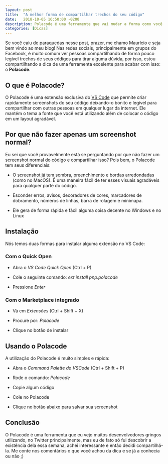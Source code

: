```yaml
---
layout: post
title:  "A melhor forma de compartilhar trechos do seu código"
date:   2018-10-05 16:50:00 -0200
description: Polacode é uma ferramente que vai mudar a forma como você compartilha o seu código
categories: [Dicas]
---
```


Se você caiu de paraquedas nesse post, prazer, me chamo Maurício e seja bem vindo ao meu blog! 
Nas redes sociais, principalmente em grupos do Facebook, é muito comum ver pessoas compartilhando de forma pouco legível trechos de seus códigos para tirar alguma dúvida, por isso, estou compartilhando a dica de uma ferramenta excelente para acabar com isso: o **Polacode**.


## O que é Polacode?

O Polacode é uma extensão exclusiva do [VS Code](https://code.visualstudio.com/) que permite criar rapidamente screenshots do seu código deixando-o bonito e legível para compartilhar com outras pessoas em qualquer lugar da internet. Ele mantém o tema a fonte que você está utilizando além de colocar o código em um layout agradável.

## Por que não fazer apenas um screenshot normal?

Eu sei que você provavelmente está se perguntando por que não fazer um screenshot normal do código e compartilhar isso? Pois bem, o Polacode tem seus diferenciais:

- O screenshot já tem sombra, preenchimento e bordas arredondadas (como no MacOS). É uma maneira fácil de ter esses visuais agradáveis para qualquer parte do código.
 
- Esconder erros, avisos, decoradores de cores, marcadores de dobramento, números de linhas, barra de rolagem e minimapa.

- Ele gera de forma rápida e fácil alguma coisa decente no Windows e no Linux


## Instalação

Nós temos duas formas para instalar alguma extensão no VS Code:

### Com o Quick Open

- Abra o *VS Code Quick Open* (Ctrl + P)

- Cole o seguinte comando: *ext install pnp.polacode*

- Pressione *Enter*


### Com o Marketplace integrado

- Vá em *Extensões* (Ctrl + Shift + X)

- Procure por: *Polacode*

- Clique no botão de instalar


## Usando o Polacode

A utilização do Polacode é muito simples e rápida:

- Abra  o *Command Palette do VSCode* (Ctrl + Shift + P)

- Rode o comando: *Polacode*

- Copie algum código

- Cole no Polacode

- Clique no botão abaixo para salvar sua screenshot

## Conclusão

O Polacode é uma ferramenta que eu vejo muitos desenvolvedores gringos utilizando, no Twitter principalmente, mas eu de fato só fui descobrir a existência dela essa semana, achei interessante e então decidi compartilhá-la. Me conte nos comentários o que você achou da dica e se já a conhecia ou não ;)